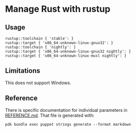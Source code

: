 # Manage Rust with rustup

## Usage

~~~ puppet
rustup::toolchain { 'stable': }
rustup::target { 'x86_64-unknown-linux-gnux32': }
rustup::toolchain { 'nightly': }
rustup::target { 'x86_64-unknown-linux-gnux32 nightly': }
rustup::target { 'x86_64-unknown-linux-musl nightly': }
~~~

## Limitations

This does not support Windows.

## Reference

There is specific documentation for individual parameters in
[REFERENCE.md](REFERENCE.md). That file is generated with:

~~~
pdk bundle exec puppet strings generate --format markdown
~~~
